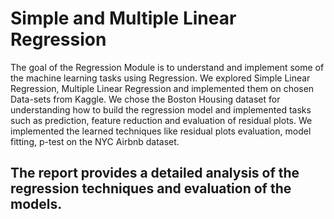 # Simple and Multiple Linear Regression

The goal of the Regression Module is to understand and implement some of the
machine learning tasks using Regression. We explored Simple Linear Regression,
Multiple Linear Regression and implemented them on chosen Data-sets from Kaggle.
We chose the Boston Housing dataset for understanding how to build the
regression model and implemented tasks such as prediction, feature reduction and
evaluation of residual plots. We implemented the learned techniques like residual
plots evaluation, model fitting, p-test on the NYC Airbnb dataset.

## The report provides a detailed analysis of the regression techniques and evaluation of the models. 


